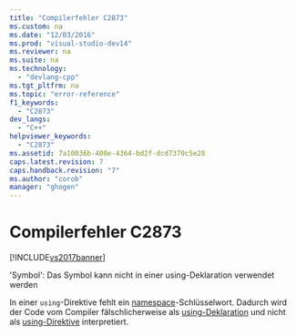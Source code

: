 ```yaml
---
title: "Compilerfehler C2873"
ms.custom: na
ms.date: "12/03/2016"
ms.prod: "visual-studio-dev14"
ms.reviewer: na
ms.suite: na
ms.technology: 
  - "devlang-cpp"
ms.tgt_pltfrm: na
ms.topic: "error-reference"
f1_keywords: 
  - "C2873"
dev_langs: 
  - "C++"
helpviewer_keywords: 
  - "C2873"
ms.assetid: 7a10036b-400e-4364-bd2f-dcd7370c5e28
caps.latest.revision: 7
caps.handback.revision: "7"
ms.author: "corob"
manager: "ghogen"
---
```

# Compilerfehler C2873
[!INCLUDE[vs2017banner](../../assembler/inline/includes/vs2017banner.md)]

'Symbol': Das Symbol kann nicht in einer using\-Deklaration verwendet werden  
  
 In einer `using`\-Direktive fehlt ein [namespace](../../misc/namespace-declaration.md)\-Schlüsselwort.  Dadurch wird der Code vom Compiler fälschlicherweise als [using\-Deklaration](../../cpp/using-declaration.md) und nicht als [using\-Direktive](../../misc/using-directive-cpp.md) interpretiert.